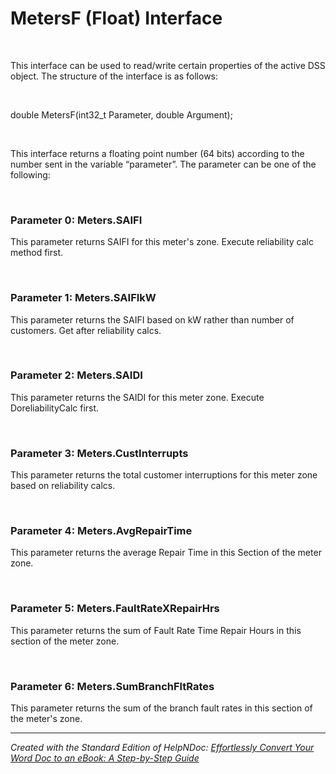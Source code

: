 # MetersF (Float) Interface

&nbsp;

This interface can be used to read/write certain properties of the active DSS object. The structure of the interface is as follows:

&nbsp;

double MetersF(int32\_t Parameter, double Argument);

&nbsp;

This interface returns a floating point number (64 bits) according to the number sent in the variable “parameter”. The parameter can be one of the following:

&nbsp;

### Parameter 0: Meters.SAIFI

This parameter returns SAIFI for this meter's zone. Execute reliability calc method first.

&nbsp;

### Parameter 1: Meters.SAIFIkW

This parameter returns the SAIFI based on kW rather than number of customers. Get after reliability calcs.

&nbsp;

### Parameter 2: Meters.SAIDI

This parameter returns the SAIDI for this meter zone. Execute DoreliabilityCalc first.

&nbsp;

### Parameter 3: Meters.CustInterrupts

This parameter returns the total customer interruptions for this meter zone based on reliability calcs.

&nbsp;

### Parameter 4: Meters.AvgRepairTime

This parameter returns the average Repair Time in this Section of the meter zone.

&nbsp;

### Parameter 5: Meters.FaultRateXRepairHrs

This parameter returns the sum of Fault Rate Time Repair Hours in this section of the meter zone.

&nbsp;

### Parameter 6: Meters.SumBranchFltRates

This parameter returns the sum of the branch fault rates in this section of the meter's zone.


***
_Created with the Standard Edition of HelpNDoc: [Effortlessly Convert Your Word Doc to an eBook: A Step-by-Step Guide](<https://www.helpndoc.com/step-by-step-guides/how-to-convert-a-word-docx-file-to-an-epub-or-kindle-ebook/>)_
